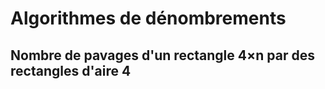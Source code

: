 # Algorithmes de dénombrements


## Nombre de pavages d'un rectangle 4×n par des rectangles d'aire 4
